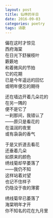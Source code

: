 ```yaml
---
layout: post
title: 仙林的半日
date: 2016-09-03
categories: poetry
tags: 诗歌
---
```


偏在这时才惊见  
西府海棠  
在日光下舒展枝叶  
簌簌地  
和着微风的节拍  
它的花期  
已是今年遥远的回忆  
或明年便忘的期待

还在墙边开着几朵花的  
在另一隅的  
便不是它了  
一刹那间，我错认了  
——原只是看花的  
在温润的夜里  
或有袅袅的香气

于是又折道去看花  
还垂着几朵  
如原来的颜色  
绣线菊却早萎落了  
——我仍不知  
这样站着对望  
也记不住样子  
仍隐没于夜的薄雾

绣线菊早已萎落了  
海棠明年才开  
你不知名的花在九月里
